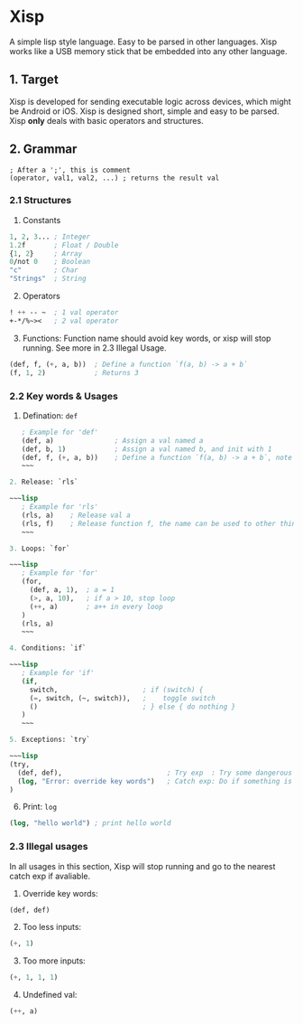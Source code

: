 # Xisp
A simple lisp style language. Easy to be parsed in other languages. Xisp works like a USB memory stick that be embedded into any other language.

## 1. Target
Xisp is developed for sending executable logic across devices, which might be Android or iOS. Xisp is designed short, simple and easy to be parsed. Xisp **only** deals with basic operators and structures. 

## 2. Grammar
~~~
; After a ';', this is comment
(operator, val1, val2, ...) ; returns the result val
~~~
### 2.1 Structures
1. Constants

 ~~~lisp
1, 2, 3... ; Integer
1.2f       ; Float / Double
{1, 2}     ; Array
0/not 0    ; Boolean
"c"        ; Char
"Strings"  ; String
~~~

2. Operators

 ~~~lisp
! ++ -- ~  ; 1 val operator
+-*/%~><   ; 2 val operator
~~~

3. Functions:
 Function name should avoid key words, or xisp will stop running. See more in 2.3 Illegal Usage.
 
 ~~~lisp
 (def, f, (+, a, b))  ; Define a function `f(a, b) -> a + b`
 (f, 1, 2)            ; Returns 3
 ~~~

### 2.2 Key words & Usages
1. Defination: `def`

 ~~~lisp
	; Example for 'def'
	(def, a)               ; Assign a val named a
	(def, b, 1)            ; Assign a val named b, and init with 1
	(def, f, (+, a, b))    ; Define a function `f(a, b) -> a + b`, note all unassigned val will be treated as inputs for the function
	~~~ 

2. Release: `rls`

 ~~~lisp
	; Example for 'rls'
	(rls, a)    ; Release val a
	(rls, f)    ; Release function f, the name can be used to other things
	~~~

3. Loops: `for`

 ~~~lisp
	; Example for 'for'
	(for,
	  (def, a, 1),  ; a = 1
	  (>, a, 10),   ; if a > 10, stop loop
	  (++, a)       ; a++ in every loop 
	)
	(rls, a)
	~~~

4. Conditions: `if`

 ~~~lisp
	; Example for 'if'
	(if,
	  switch,                     ; if (switch) {
	  (=, switch, (~, switch)),   ;    toggle switch
	  ()                          ; } else { do nothing }
	)
	~~~

5. Exceptions: `try`

 ~~~lisp
 (try,
   (def, def),                          ; Try exp  : Try some dangerous things
   (log, "Error: override key words")   ; Catch exp: Do if something is wrong
 )
 ~~~
 
6. Print: `log`
 
 ~~~lisp
 (log, "hello world") ; print hello world
 ~~~ 

### 2.3 Illegal usages
In all usages in this section, Xisp will stop running and go to the nearest catch exp if avaliable.

1. Override key words:

 ~~~lisp
 (def, def)
 ~~~
 
2. Too less inputs:

 ~~~lisp
 (+, 1)
 ~~~
 
3. Too more inputs:

 ~~~lisp
 (+, 1, 1, 1)
 ~~~
 
4. Undefined val:
 
 ~~~lisp
 (++, a)
 ~~~